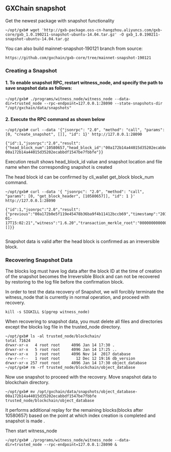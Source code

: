 ## GXChain snapshot

Get the newest package with snapshot functionality
```
~/opt/gxb# wget 'http://gxb-package.oss-cn-hangzhou.aliyuncs.com/gxb-core/gxb_1.0.190211-snapshot-ubuntu-14.04.tar.gz' -O gxb_1.0.190211-snapshot-ubuntu-14.04.tar.gz
```

You can also build mainnet-snapshot-190121 branch from source:
```
https://github.com/gxchain/gxb-core/tree/mainnet-snapshot-190121
```


### Creating a Snapshot
#### 1. To enable snapshot RPC, restart witness_node, and specify the path to save snapshot data as follows:
```
~/opt/gxb# ./programs/witness_node/witness_node --data-dir=trusted_node --rpc-endpoint=127.0.0.1:28090 --state-snapshots-dir "/opt/gxchain/data/snapshots" 
```

#### 2. Execute the RPC command as shown below
```
~/opt/gxb# curl --data '{"jsonrpc": "2.0", "method": "call", "params": [0, "create_snapshot", []], "id": 1}' http://127.0.0.1:28090

{"id":1,"jsonrpc":"2.0","result":{"head_block_num":10580657,"head_block_id":"00a172b14a44015d35202ecabbdf1547be7fbbfe","snapshot_dir":"/opt/gxchain/data/snapshots/object_database-00a172b14a44015d35202ecabbdf1547be7fbbfe"}}
```


Execution result shows head_block_id value and snapshot location and file name when the corresponding snapshot is created

The head block id can be confirmed by cli_wallet get_block block_num command.

```
~/opt/gxb# curl --data '{ "jsonrpc": "2.0", "method": "call", "params": [0, "get_block_header", [10580657]], "id": 1 }' http://127.0.0.1:28090

{"id":1,"jsonrpc":"2.0","result":{"previous":"00a172b0e5f119e45478b36ba9f4b11412bccb69","timestamp":"2019-01-17T15:02:21","witness":"1.6.20","transaction_merkle_root":"0000000000000000000000000000000000000000","extensions":[]}}


```

Snapshot data is valid after the head block is confirmed as an irreversible block. 

### Recovering Snapshot Data

The blocks log must have log data after the block ID at the time of creation of the snapshot becomes the Irreversible Block and can not be recovered by restoring to the log file before the confirmation block.

In order to test the data recovery of Snapshot, we will forcibly terminate the witness_node that is currently in normal operation, and proceed with recovery.

```
kill -s SIGKILL $(pgrep witness_node)

```

When recovering to snapshot data, you must delete all files and directories except the blocks log file in the trusted_node directory. 

```
~/opt/gxb# ls -al trusted_node/blockchain/
total 71624
drwxr-xr-x   4 root root     4096 Jan 14 17:30 .
drwxr-xr-x   5 root root     4096 Jan 14 17:25 ..
drwxr-xr-x   3 root root     4096 Nov 14  2017 database
-rw-r--r--   1 root root       12 Dec 12 19:16 db_version
drwxr-xr-x 257 root root     4096 Jan 14 17:30 object_database
~/opt/gxb# rm -rf trusted_node/blockchain/object_database
```
Now use snapshot to proceed with the recovery.  Move snapshot data to blockchain directory.
```
~/opt/gxb# mv /opt/gxchain/data/snapshots/object_database-00a172b14a44015d35202ecabbdf1547be7fbbfe  trusted_node/blockchain/object_database
```

It performs additional replay for the remaining blocks(blocks after 10580657) based on the point at which index creation is completed and snapshot is made .

Then start witness_node
```
~/opt/gxb# ./programs/witness_node/witness_node --data-dir=trusted_node --rpc-endpoint=127.0.0.1:28090 &
```
